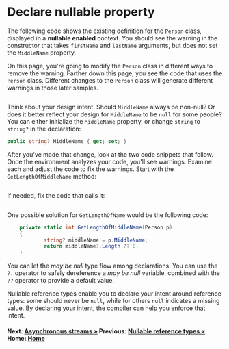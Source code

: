 # Declare nullable property

The following code shows the existing definition for the `Person` class, displayed in a **nullable enabled** context. You should see the warning in the constructor that takes `firstName` and `lastName` arguments, but does not set the `MiddleName` property.

On this page, you're going to modify the `Person` class in different ways to remove the warning. Farther down this page, you see the code that uses the `Person` class. Different changes to the `Person` class will generate different warnings in those later samples.

```cs --project ./ExploreCsharpEight/ExploreCsharpEight.csproj --source-file ./ExploreCsharpEight/NullableReferences.cs --region Nullable_PersonDefinition --session nullable
```

Think about your design intent. Should `MiddleName` always be non-null? Or does it better reflect your design for `MiddleName` to be `null` for some people? You can either initialize the `MiddleName` property, or change `string` to `string?` in the declaration:

```csharp
public string? MiddleName { get; set; }
```

After you've made that change, look at the two code snippets that follow. Once the environment analyzes your code, you'll see warnings. Examine each and adjust the code to fix the warnings. Start with the `GetLengthOfMiddleName` method:

```cs --project ./ExploreCsharpEight/ExploreCsharpEight.csproj --source-file ./ExploreCsharpEight/NullableReferences.cs --region Nullable_GetLengthMethod --session nullable
```

If needed, fix the code that calls it:

```cs --project ./ExploreCsharpEight/ExploreCsharpEight.csproj --source-file ./ExploreCsharpEight/NullableReferences.cs --region Nullable_Usage --session nullable
```

One possible solution for `GetLengthOfName` would be the following code:

```csharp
    private static int GetLengthOfMiddleName(Person p)
    {
            string? middleName = p.MiddleName;
            return middleName?.Length ?? 0;
    }
```

You  can let the *may be null* type flow among declarations. You can use the `?.` operator to safely dereference a *may be null* variable, combined with the `??` operator to provide a default value.

Nullable reference types enable you to declare your intent around reference types: some should never be `null`, while for others `null` indicates a missing value. By declaring your intent, the compiler can help you enforce that intent.

#### Next: [Asynchronous streams &raquo;](./asynchronous-streams.md)  Previous: [Nullable reference types  &laquo;](./nullable-reference-types.md) Home: [Home](readme.md)  
